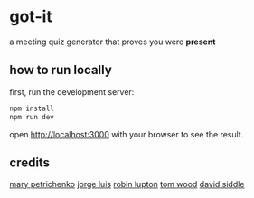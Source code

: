 # got-it

a meeting quiz generator that proves you were **present**

## how to run locally

first, run the development server:

```bash
npm install
npm run dev
```

open [http://localhost:3000](http://localhost:3000) with your browser to see the result.

## credits

[mary petrichenko](https://github.com/marypetrichenko)
[jorge luis](https://github.com/gsdeza)
[robin lupton](https://github.com/meowtweet)
[tom wood](https://github.com/tc-wood)
[david siddle](https://github.com/siddav83)
